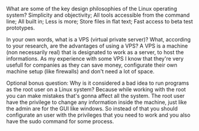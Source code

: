 What are some of the key design philosophies of the Linux operating system?
Simplicity and objectivity;
All tools accessible from the command line;
All built in;
Less is more;
Store files in flat text;
Fast access to beta test prototypes.

In your own words, what is a VPS (virtual private server)? What, according to your research, are the advantages of using a VPS?
A VPS is a machine (non necessarily real) that is designated to work as a server, to host the informations. As my experience with some VPS I know that they're very usefull for companies as they can save money, configurate their own machine setup (like firewalls) and don't need a lot of space. 

Optional bonus question: Why is it considered a bad idea to run programs as the root user on a Linux system?
Because while working with the root you can make mistakes that's gonna affect all the system. The root user have the privilege to change any information inside the machine, just like the admin are for the GUI like windows. So instead of that you should configurate an user with the privileges that you need to work and you also have the sudo command for some process.